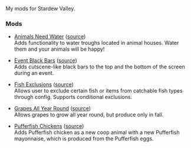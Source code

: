 My mods for Stardew Valley.

### Mods

 - [Animals Need Water](https://www.nexusmods.com/stardewvalley/mods/6196/) ([source](https://github.com/gzhynko/StardewMods/tree/master/AnimalsNeedWater))  
   Adds functionality to water troughs located in animal houses. Water them and your animals will be happy!  

 - [Event Black Bars](https://www.nexusmods.com/stardewvalley/mods/7962/) ([source](https://github.com/gzhynko/StardewMods/tree/master/EventBlackBars))  
   Adds cutscene-like black bars to the top and the bottom of the screen during an event.  

 - [Fish Exclusions](https://www.nexusmods.com/stardewvalley/mods/7782/) ([source](https://github.com/gzhynko/StardewMods/tree/master/FishExclusions))  
   Allows user to exclude certain fish or items from catchable fish types through config. Supports conditional exclusions.  

 - [Grapes All Year Round](https://www.nexusmods.com/stardewvalley/mods/7759?tab=description) ([source](https://github.com/gzhynko/StardewMods/tree/master/GrapesAllYearRound))  
   Allows grapes to grow all year round, but produce only in fall.  
   
 - [Pufferfish Chickens](https://www.nexusmods.com/stardewvalley/mods/6162) ([source](https://github.com/gzhynko/StardewMods/tree/master/Pufferfish%20Chickens))  
   Adds Pufferfish chicken as a new coop animal with a new Pufferfish mayonnaise, which is produced from the Pufferfish eggs.